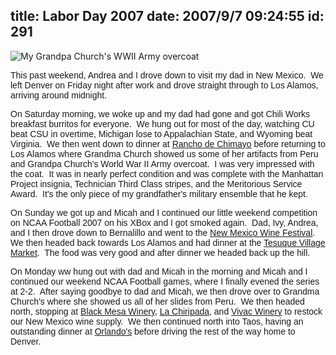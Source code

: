 title: Labor Day 2007
date: 2007/9/7 09:24:55
id: 291
---
![My Grandpa Church's WWII Army overcoat](/journal_images/mini-DSC01144-journal.jpg)

<font face="Arial">This past weekend, Andrea and I drove down to visit my dad in New Mexico.  We left Denver on Friday night after work and drove straight through to Los Alamos, arriving around midnight.</font>

<font face="Arial">On Saturday morning, we woke up and my dad had gone and got Chili Works breakfast burritos for everyone.  We hung out for most of the day, watching CU beat CSU in overtime, Michigan lose to Appalachian State, and Wyoming beat Virginia.  We then went down to dinner at [Rancho de Chimayo](http://www.ranchodechimayo.com/) before returning to Los Alamos where Grandma Church showed us some of her artifacts from Peru and Grandpa Church's World War II Army overcoat.  I was very impressed with the coat.  It was in nearly perfect condition and was complete with the Manhattan Project insignia, Technician Third Class stripes, and the Meritorious Service Award.  It's the only piece of my grandfather's military ensemble that he kept.</font>

<font face="Arial">On Sunday we got up and Micah and I continued our little weekend competition on NCAA Football 2007 on his XBox and I got smoked again.  Dad, Ivy, Andrea, and I then drove down to Bernalillo and went to the [New Mexico Wine Festival](http://newmexicowinefestival.com/).  We then headed back towards Los Alamos and had dinner at the [Tesuque Village Market](http://www.frommers.com/destinations/santafe/D9305.html).  The food was very good and after dinner we headed back up the hill.</font>

<font face="Arial">On Monday ww hung out with dad and Micah in the morning and Micah and I continued our weekend NCAA Football games, where I finally evened the series at 2-2.  After saying goodbye to dad and Micah, we then drove over to Grandma Church's where she showed us all of her slides from Peru.  We then headed north, stopping at [Black Mesa Winery](http://www.blackmesawinery.com/), [La Chiripada](http://www.lachiripada.com), and [Vivac Winery](http://www.vivacwinery.com/) to restock our New Mexico wine supply.  We then continued north into Taos, having an outstanding dinner at [Orlando's](http://www.frommers.com/destinations/taos/D51795.html) before driving the rest of the way home to Denver.</font>